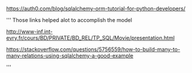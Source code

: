 https://auth0.com/blog/sqlalchemy-orm-tutorial-for-python-developers/


'''
Those links helped alot to accomplish the model 

http://www-inf.int-evry.fr/cours/BD/PRIVATE/BD_REL/TP_SQL/Movie/presentation.html

https://stackoverflow.com/questions/5756559/how-to-build-many-to-many-relations-using-sqlalchemy-a-good-example 

'''
